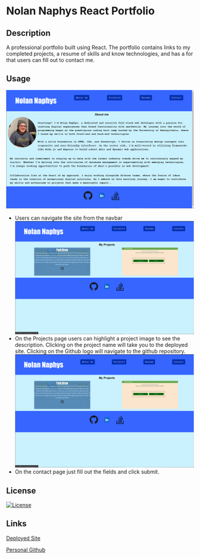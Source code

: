 # Nolan Naphys React Portfolio
## Description
A professional portfolio built using React. The portfolio contains links to my completed projects, a resume of skills and know technologies, and has a for that users can fill out to contact me.

## Usage

![about-page](src/assets/about.png)
- Users can navigate the site from the navbar
![projects-page](src/assets/projects.png)
- On the Projects page users can highlight a project image to see the description. Clicking on the project name will take you to the deployed site. Clicking on the Github logo will navigate to the github repository.
![contact-page](src/assets/projects.png)
- On the contact page just fill out the fields and click submit.

## License
[![License](https://img.shields.io/badge/License-MIT-yellow.svg)](https://opensource.org/licenses/MIT)

## Links

[Deployed Site](https://nolannaphys-react-portfolio.netlify.app/)

[Personal Github](https://github.com/nolannaphys)

